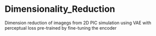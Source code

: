 # Dimensionality_Reduction
Dimension reduction of imagegs from 2D PIC simulation using VAE with perceptual loss pre-trained by fine-tuning the encoder
